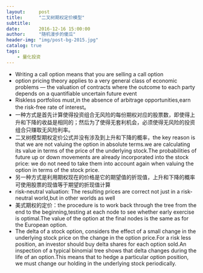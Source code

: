 ```yaml
---
layout:     post
title:      "二叉树期权定价模型"
subtitle:
date:       2016-12-16 15:00:00
author:     "随机漫步的傻瓜"
header-img: "img/post-bg-2015.jpg"
catalog: true
tags:
    - 量化投资
---
```


- Writing a call option means that you are selling a call option
- option pricing theory applies to a very general class of economic problems — the valuation of contracts where the outcome to each party depends on a quantifiable uncertain future event
- Riskless portfolios must,in the absence of arbitrage opportunities,earn the risk-free rate of interest。
- 一种方式是首先计算使得投资组合无风险的每份期权对应的股票数，即使得上升和下降的收益是相同的；然后为了使得无套利机会，必须使得无风险的投资组合只赚取无风险利率。
- 二叉树模型期权定价公式并没有涉及到上升和下降的概率，the key reason is that we are not valuing the option in absolute terms.we are calculating its value in terms of the price of the underlying stock.The probabilities of future up or down movements are already incorporated into the stock price: we do not need to take them into account again when valuing the option in terms of the stock price.
- 另一种方式是利用期权现在的价格是它的期望值的折现值，上升和下降的概率可使用股票的现值等于期望的折现值计算
- risk-neutral valuation: The resulting prices are correct not just in a risk-neutral world,but in other worlds as well
- 美式期权的定价：the procedure is to work back through the tree from the end to the beginning,testing at each node to see whether early exercise is optimal.The value of the option at the final nodes is the same as for the European option.
- The delta of a stock option, considers the effect of a small change in the underlying stock price on the change in the option price.For a risk less position,  an investor should buy delta shares for each option sold.An inspection of a typical binomial tree shows that delta changes during the life of an option.This means that to hedge a particular option position,  we must change our holding in the underlying stock periodically.
